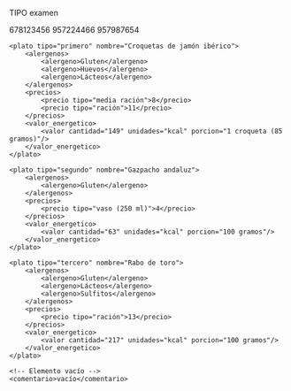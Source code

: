 TIPO examen 
<?xml version="1.0" encoding="UTF-8"?>
<carta restaurante="Grande es el Capitán">
    <contacto>
        <telefono>678123456</telefono>
        <telefono>957224466</telefono>
        <telefono>957987654</telefono>
    </contacto>
  
    <plato tipo="primero" nombre="Croquetas de jamón ibérico">
        <alergenos>
            <alergeno>Gluten</alergeno>
            <alergeno>Huevos</alergeno>
            <alergeno>Lácteos</alergeno>
        </alergenos>
        <precios>
            <precio tipo="media ración">8</precio>
            <precio tipo="ración">11</precio>
        </precios>
        <valor_energetico>
            <valor cantidad="149" unidades="kcal" porcion="1 croqueta (85 gramos)"/>
        </valor_energetico>
    </plato>
    
    <plato tipo="segundo" nombre="Gazpacho andaluz">
        <alergenos>
            <alergeno>Gluten</alergeno>
        </alergenos>
        <precios>
            <precio tipo="vaso (250 ml)">4</precio>
        </precios>
        <valor_energetico>
            <valor cantidad="63" unidades="kcal" porcion="100 gramos"/>
        </valor_energetico>
    </plato>

    <plato tipo="tercero" nombre="Rabo de toro">
        <alergenos>
            <alergeno>Gluten</alergeno>
            <alergeno>Lácteos</alergeno>
            <alergeno>Sulfitos</alergeno>
        </alergenos>
        <precios>
            <precio tipo="ración">13</precio>
        </precios>
        <valor_energetico>
            <valor cantidad="217" unidades="kcal" porcion="100 gramos"/>
        </valor_energetico>
    </plato>
    
    <!-- Elemento vacío -->
    <comentario>vacío</comentario>
</carta>
